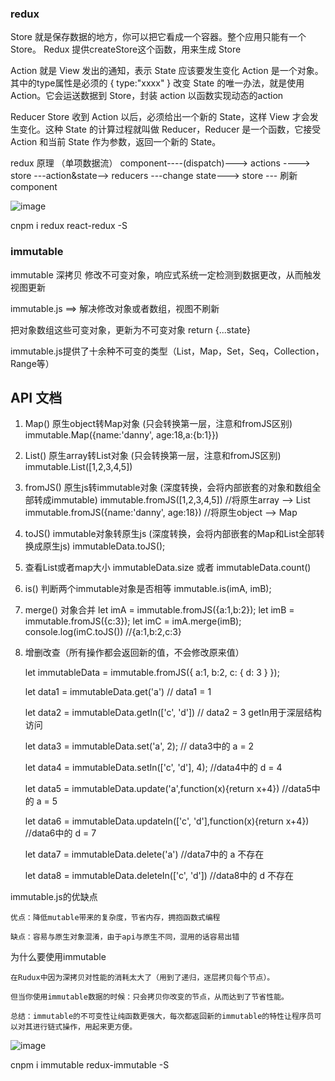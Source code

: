 ### redux
Store 
就是保存数据的地方，你可以把它看成一个容器。整个应用只能有一个 Store。 Redux 提供createStore这个函数，用来生成 Store

Action 
就是 View 发出的通知，表示 State 应该要发生变化 Action 是一个对象。其中的type属性是必须的 { type:"xxxx" }
改变 State 的唯一办法，就是使用 Action。它会运送数据到 Store，封装 action 以函数实现动态的action

Reducer
Store 收到 Action 以后，必须给出一个新的 State，这样 View 才会发生变化。这种 State 的计算过程就叫做 Reducer，Reducer 是一个函数，它接受 Action 和当前 State 作为参数，返回一个新的 State。

redux 原理 （单项数据流）
component----(dispatch)---> actions ----> store ---action&state--> reducers ---change state---> store --- 刷新 component

![image](http://www.ruanyifeng.com/blogimg/asset/2016/bg2016091802.jpg)

cnpm i redux react-redux -S

### immutable
immutable 深拷贝 修改不可变对象，响应式系统一定检测到数据更改，从而触发视图更新

immutable.js ==> 解决修改对象或者数组，视图不刷新

把对象数组这些可变对象，更新为不可变对象 return {...state}

immutable.js提供了十余种不可变的类型（List，Map，Set，Seq，Collection，Range等）

## API 文档
1. Map() 原生object转Map对象 (只会转换第一层，注意和fromJS区别) immutable.Map({name:'danny', age:18,a:{b:1}})

2. List() 原生array转List对象 (只会转换第一层，注意和fromJS区别) immutable.List([1,2,3,4,5])

3. fromJS() 原生js转immutable对象 (深度转换，会将内部嵌套的对象和数组全部转成immutable) immutable.fromJS([1,2,3,4,5]) //将原生array --> List immutable.fromJS({name:'danny', age:18}) //将原生object --> Map

4. toJS() immutable对象转原生js (深度转换，会将内部嵌套的Map和List全部转换成原生js) immutableData.toJS();

5. 查看List或者map大小
    immutableData.size 或者 immutableData.count()

6. is() 判断两个immutable对象是否相等 immutable.is(imA, imB);

7. merge() 对象合并 
    let imA = immutable.fromJS({a:1,b:2});
    let imB = immutable.fromJS({c:3});
    let imC = imA.merge(imB);
    console.log(imC.toJS()) //{a:1,b:2,c:3}

8. 增删改查（所有操作都会返回新的值，不会修改原来值）

    let immutableData = immutable.fromJS({ a:1, b:2, c: { d: 3 } });
    
    let data1 = immutableData.get('a') // data1 = 1
    
    let data2 = immutableData.getIn(['c', 'd']) // data2 = 3 getIn用于深层结构访问 
    
    let data3 = immutableData.set('a', 2); // data3中的 a = 2 
    
    let data4 = immutableData.setIn(['c', 'd'], 4); //data4中的 d = 4 
    
    let data5 = immutableData.update('a',function(x){return x+4}) //data5中的 a = 5
    
    let data6 = immutableData.updateIn(['c', 'd'],function(x){return x+4}) //data6中的 d = 7 
    
    let data7 = immutableData.delete('a') //data7中的 a 不存在 
    
    let data8 = immutableData.deleteIn(['c', 'd']) //data8中的 d 不存在

immutable.js的优缺点

    优点：降低mutable带来的复杂度，节省内存，拥抱函数式编程
    
    缺点：容易与原生对象混淆，由于api与原生不同，混用的话容易出错
    
为什么要使用immutable

    在Rudux中因为深拷贝对性能的消耗太大了（用到了递归，逐层拷贝每个节点）。
    
    但当你使用immutable数据的时候：只会拷贝你改变的节点，从而达到了节省性能。
    
    总结：immutable的不可变性让纯函数更强大，每次都返回新的immutable的特性让程序员可以对其进行链式操作，用起来更方便。

![image](https://img-blog.csdnimg.cn/img_convert/6fdae931cf4aec5140614f0b99b05c85.gif)

cnpm i immutable redux-immutable -S
